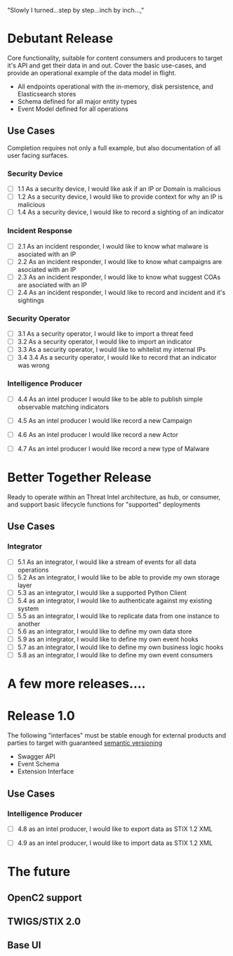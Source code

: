 "Slowly I turned...step by step...inch by inch...,"

# Debutant Release

Core functionality, suitable for content consumers and producers to
target it's API and get their data in and out.  Cover the basic
use-cases, and provide an operational example of the data model in
flight.

  * All endpoints operational with the in-memory, disk persistence, and Elasticsearch stores
  * Schema defined for all major entity types
  * Event Model defined for all operations

## Use Cases

Completion requires not only a full example, but also documentation of
all user facing surfaces.

### Security Device

  * [ ] 1.1 As a security device, I would like ask if an IP or Domain is malicious
  * [ ] 1.2 As a security device, I would like to provide context for why an IP is malicious
  * [ ] 1.4 As a security device, I would like to record a sighting of an indicator

### Incident Response

  * [ ] 2.1 As an incident responder, I would like to know what malware is asociated with an IP
  * [ ] 2.2 As an incident responder, I would like to know what campaigns are asociated with an IP
  * [ ] 2.3 As an incident responder, I would like to know what suggest COAs are asociated with an IP
  * [ ] 2.4 As an incident responder, I would like to record and incident and it's sightings

### Security Operator

  * [ ] 3.1 As a security operator, I would like to import a threat feed
  * [ ] 3.2 As a security operator, I would like to import an indicator
  * [ ] 3.3 As a security operator, I would like to whitelist my internal IPs
  * [ ] 3.4 3.4 As a security operator, I would like to record that an indicator was wrong

### Intelligence Producer

  * [ ] 4.4 As an intel producer I would like to be able to publish
    simple observable matching indicators
  * [ ] 4.5 As an intel producer I would like record a new Campaign
  * [ ] 4.6 As an intel producer I would like record a new Actor
  * [ ] 4.7 As an intel producer I would like record a new type of Malware


# Better Together Release

Ready to operate within an Threat Intel architecture, as hub, or
consumer, and support basic lifecycle functions for "supported"
deployments

## Use Cases

### Integrator

  * [ ] 5.1 As an integrator, I would like a stream of events for all data operations
  * [ ] 5.2 As an integrator, I would like to be able to provide my own storage layer
  * [ ] 5.3 as an integrator, I would like a supported Python Client
  * [ ] 5.4 as an integrator, I would like to authenticate against my existing system
  * [ ] 5.5 as an integrator, I would like to replicate data from one instance to another
  * [ ] 5.6 as an integrator, I would like to define my own data store
  * [ ] 5.9 as an integrator, I would like to define my own event hooks
  * [ ] 5.7 as an integrator, I would like to define my own business logic hooks
  * [ ] 5.8 as an integrator, I would like to define my own event consumers

# A few more releases....

# Release 1.0

The following "interfaces" must be stable enough for external products
and parties to target with guaranteed
[semantic versioning](http://semver.org/)

  * Swagger API
  * Event Schema
  * Extension Interface

## Use Cases

### Intelligence Producer

  * [ ] 4.8 as an intel producer, I would like to export data as STIX 1.2 XML
  * [ ] 4.9 as an intel producer, I would like to import data as STIX 1.2 XML


# The future

## OpenC2 support
## TWIGS/STIX 2.0
## Base UI
